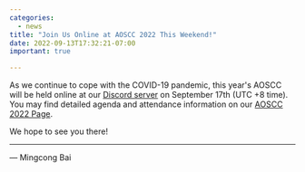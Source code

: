 ```yaml
---
categories:
  - news
title: "Join Us Online at AOSCC 2022 This Weekend!"
date: 2022-09-13T17:32:21-07:00
important: true

---
```


As we continue to cope with the COVID-19 pandemic, this year's AOSCC will be
held online at our [Discord server](https://discord.gg/bzYDZkbw?event=1013262604002672641) on September 17th
(UTC +8 time). You may find detailed agenda and attendance information on our
[AOSCC 2022 Page](https://wiki.aosc.io//aoscc/2021/).

We hope to see you there!

----

— Mingcong Bai
